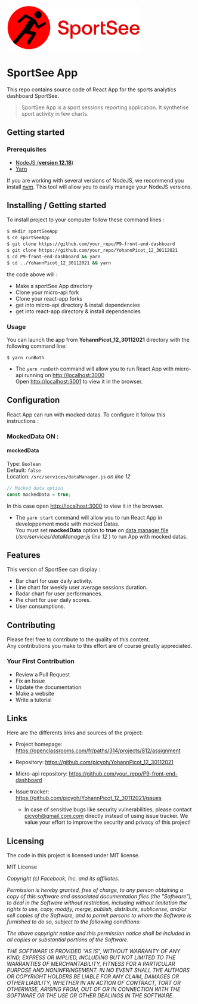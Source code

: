 ![Logo SportSee](public/img/logo.svg) 
# SportSee App
This repo contains source code of React App for the sports analytics dashboard SportSee.

>SportSee App is a sport sessions reporting application. It synthetise sport activity in few charts.

## Getting started

### Prerequisites

- [NodeJS (**version 12.18**)](https://nodejs.org/en/)
- [Yarn](https://yarnpkg.com/)

If you are working with several versions of NodeJS, we recommend you install [nvm](https://github.com/nvm-sh/nvm). This tool will allow you to easily manage your NodeJS versions.

## Installing / Getting started

To install project to your computer follow these command lines :

```bash
$ mkdir sportSeeApp 
$ cd sportSeeApp
$ git clone https://github.com/your_repo/P9-front-end-dashboard
$ git clone https://github.com/your_repo/YohannPicot_12_30112021
$ cd P9-front-end-dashboard && yarn
$ cd ../YohannPicot_12_30112021 && yarn
```

the code above will :
- Make a sportSee App directory
- Clone your micro-api fork
- Clone your react-app forks
- get into micro-api directory & install dependencies
- get into react-app directory & install dependencies

### Usage

You can launch the app from __YohannPicot_12_30112021__ directory with the following command line: 

```shell-session
$ yarn runBoth
```
- The `yarn runBoth` command will allow you to run React App with micro-api running on [http://localhost:3000](http://localhost:3000)  
Open [http://localhost:3001](http://localhost:3001) to view it in the browser.  


## Configuration

React App can run with mocked datas. To configure it follow this instructions :  

### MockedData ON : 
#### mockedData 
Type: `Boolean`  
Default: `false`  
Location: `/src/services/dataManager.js` *on line 12* 

```js
// Mocked data option
const mockedData = true;
```
In this case open [http://localhost:3000](http://localhost:3000) to view it in the browser.  

- The `yarn start` command will allow you to run React App in developpement mode with mocked Datas.  
You must set __mockedData__ option to __true__ on [data manager file](../../src/services/dataManager.js) (*/src/services/dataManager.js line 12* ) to run App with mocked datas.


## Features

This version of SportSee can display :  

- Bar chart for user daily activity.
- Line chart for weekly user average sessions duration.
- Radar chart for user performances.
- Pie chart for user daily scores.
- User consumptions.

## Contributing

Please feel free to contribute to the quality of this content.  
Any contributions you make to this effort are of course greatly appreciated.

### Your First Contribution
- Review a Pull Request
- Fix an Issue
- Update the documentation
- Make a website
- Write a tutorial


## Links

Here are the differents links and sources of the project:

- Project homepage: https://openclassrooms.com/fr/paths/314/projects/812/assignment
- Repository: https://github.com/picyoh/YohannPicot_12_30112021
- Micro-api repository: https://github.com/your_repo/P9-front-end-dashboard

- Issue tracker: https://github.com/picyoh/YohannPicot_12_30112021/issues
  - In case of sensitive bugs like security vulnerabilities, please contact
    picyoh@gmail.com.com directly instead of using issue tracker. We value your effort
    to improve the security and privacy of this project!



## Licensing

The code in this project is licensed under MIT license.

MIT License

*Copyright (c) Facebook, Inc. and its affiliates.*

*Permission is hereby granted, free of charge, to any person obtaining a copy
of this software and associated documentation files (the "Software"), to deal
in the Software without restriction, including without limitation the rights
to use, copy, modify, merge, publish, distribute, sublicense, and/or sell
copies of the Software, and to permit persons to whom the Software is
furnished to do so, subject to the following conditions:*

*The above copyright notice and this permission notice shall be included in all
copies or substantial portions of the Software.*

*THE SOFTWARE IS PROVIDED "AS IS", WITHOUT WARRANTY OF ANY KIND, EXPRESS OR
IMPLIED, INCLUDING BUT NOT LIMITED TO THE WARRANTIES OF MERCHANTABILITY,
FITNESS FOR A PARTICULAR PURPOSE AND NONINFRINGEMENT. IN NO EVENT SHALL THE
AUTHORS OR COPYRIGHT HOLDERS BE LIABLE FOR ANY CLAIM, DAMAGES OR OTHER
LIABILITY, WHETHER IN AN ACTION OF CONTRACT, TORT OR OTHERWISE, ARISING FROM,
OUT OF OR IN CONNECTION WITH THE SOFTWARE OR THE USE OR OTHER DEALINGS IN THE
SOFTWARE.*
